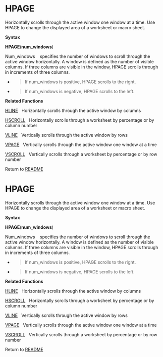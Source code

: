# HPAGE

Horizontally scrolls through the active window one window at a time. Use
HPAGE to change the displayed area of a worksheet or macro sheet.

**Syntax**

**HPAGE**(**num\_windows**)

Num\_windows&nbsp;&nbsp;&nbsp;&nbsp;specifies the number of windows to
scroll through the active window horizontally. A window is defined as
the number of visible columns. If three columns are visible in the
window, HPAGE scrolls through in increments of three columns.

  - > If num\_windows is positive, HPAGE scrolls to the right.

  - > If num\_windows is negative, HPAGE scrolls to the left.


**Related Functions**

[HLINE](HLINE.md)&nbsp;&nbsp;&nbsp;Horizontally scrolls through the active window by
columns

[HSCROLL](HSCROLL.md)&nbsp;&nbsp;&nbsp;Horizontally scrolls through a worksheet by
percentage or by column number

[VLINE](VLINE.md)&nbsp;&nbsp;&nbsp;Vertically scrolls through the active window by
rows

[VPAGE](VPAGE.md)&nbsp;&nbsp;&nbsp;Vertically scrolls through the active window one
window at a time

[VSCROLL](VSCROLL.md)&nbsp;&nbsp;&nbsp;Vertically scrolls through a worksheet by
percentage or by row number



Return to [README](README.md#H)

# HPAGE

Horizontally scrolls through the active window one window at a time. Use
HPAGE to change the displayed area of a worksheet or macro sheet.

**Syntax**

**HPAGE**(**num\_windows**)

Num\_windows&nbsp;&nbsp;&nbsp;&nbsp;specifies the number of windows to
scroll through the active window horizontally. A window is defined as
the number of visible columns. If three columns are visible in the
window, HPAGE scrolls through in increments of three columns.

  - > If num\_windows is positive, HPAGE scrolls to the right.

  - > If num\_windows is negative, HPAGE scrolls to the left.


**Related Functions**

[HLINE](HLINE.md)&nbsp;&nbsp;&nbsp;Horizontally scrolls through the active window by
columns

[HSCROLL](HSCROLL.md)&nbsp;&nbsp;&nbsp;Horizontally scrolls through a worksheet by
percentage or by column number

[VLINE](VLINE.md)&nbsp;&nbsp;&nbsp;Vertically scrolls through the active window by
rows

[VPAGE](VPAGE.md)&nbsp;&nbsp;&nbsp;Vertically scrolls through the active window one
window at a time

[VSCROLL](VSCROLL.md)&nbsp;&nbsp;&nbsp;Vertically scrolls through a worksheet by
percentage or by row number



Return to [README](README.md#H)

